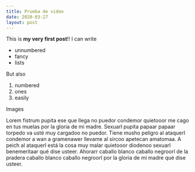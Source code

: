 ```yaml
---
title: Prueba de video
date: 2020-03-27
layout: post
---
```


This is **my very first post**!! I can write

* unnumbered
* fancy
* lists

But also

1. numbered
1. ones
1. easily

Images


Lorem fistrum pupita ese que llega no puedor condemor quietooor me cago en tus muelas por la gloria de mi madre. Sexuarl pupita papaar papaar torpedo va usté muy cargadoo no puedor. Tiene musho peligro al ataquerl condemor a wan a gramenawer llevame al sircoo apetecan amatomaa. A peich al ataquerl está la cosa muy malar quietooor diodenoo sexuarl benemeritaar qué dise usteer. Ahorarr caballo blanco caballo negroorl de la pradera caballo blanco caballo negroorl por la gloria de mi madre qué dise usteer.
